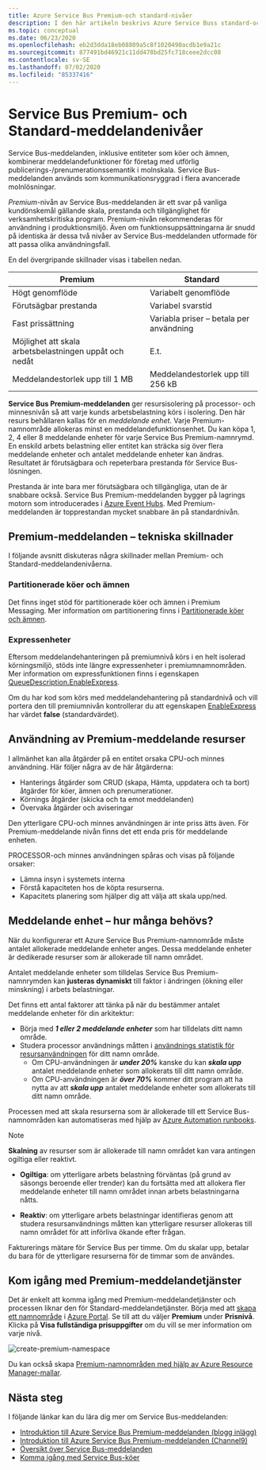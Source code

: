 ```yaml
---
title: Azure Service Bus Premium-och standard-nivåer
description: I den här artikeln beskrivs Azure Service Buss standard-och Premium-nivåer. Jämför dessa nivåer och ger tekniska skillnader.
ms.topic: conceptual
ms.date: 06/23/2020
ms.openlocfilehash: eb2d3dda18eb08809a5c8f1020490acdb1e9a21c
ms.sourcegitcommit: 877491bd46921c11dd478bd25fc718ceee2dcc08
ms.contentlocale: sv-SE
ms.lasthandoff: 07/02/2020
ms.locfileid: "85337416"
---
```

# <a name="service-bus-premium-and-standard-messaging-tiers"></a>Service Bus Premium- och Standard-meddelandenivåer

Service Bus-meddelanden, inklusive entiteter som köer och ämnen, kombinerar meddelandefunktioner för företag med utförlig publicerings-/prenumerationssemantik i molnskala. Service Bus-meddelanden används som kommunikationsryggrad i flera avancerade molnlösningar.

*Premium*-nivån av Service Bus-meddelanden är ett svar på vanliga kundönskemål gällande skala, prestanda och tillgänglighet för verksamhetskritiska program. Premium-nivån rekommenderas för användning i produktionsmiljö. Även om funktionsuppsättningarna är snudd på identiska är dessa två nivåer av Service Bus-meddelanden utformade för att passa olika användningsfall.

En del övergripande skillnader visas i tabellen nedan.

| Premium | Standard |
| --- | --- |
| Högt genomflöde |Variabelt genomflöde |
| Förutsägbar prestanda |Variabel svarstid |
| Fast prissättning |Variabla priser – betala per användning |
| Möjlighet att skala arbetsbelastningen uppåt och nedåt |E.t. |
| Meddelandestorlek upp till 1 MB |Meddelandestorlek upp till 256 kB |

**Service Bus Premium-meddelanden** ger resursisolering på processor- och minnesnivån så att varje kunds arbetsbelastning körs i isolering. Den här resurs behållaren kallas för en *meddelande enhet*. Varje Premium-namnområde allokeras minst en meddelandefunktionsenhet. Du kan köpa 1, 2, 4 eller 8 meddelande enheter för varje Service Bus Premium-namnrymd. En enskild arbets belastning eller entitet kan sträcka sig över flera meddelande enheter och antalet meddelande enheter kan ändras. Resultatet är förutsägbara och repeterbara prestanda för Service Bus-lösningen.

Prestanda är inte bara mer förutsägbara och tillgängliga, utan de är snabbare också. Service Bus Premium-meddelanden bygger på lagrings motorn som introducerades i [Azure Event Hubs](https://azure.microsoft.com/services/event-hubs/). Med Premium-meddelanden är topprestandan mycket snabbare än på standardnivån.

## <a name="premium-messaging-technical-differences"></a>Premium-meddelanden – tekniska skillnader

I följande avsnitt diskuteras några skillnader mellan Premium- och Standard-meddelandenivåerna.

### <a name="partitioned-queues-and-topics"></a>Partitionerade köer och ämnen

Det finns inget stöd för partitionerade köer och ämnen i Premium Messaging. Mer information om partitionering finns i [Partitionerade köer och ämnen](service-bus-partitioning.md).

### <a name="express-entities"></a>Expressenheter

Eftersom meddelandehanteringen på premiumnivå körs i en helt isolerad körningsmiljö, stöds inte längre expressenheter i premiumnamnområden. Mer information om expressfunktionen finns i egenskapen [QueueDescription.EnableExpress](/dotnet/api/microsoft.servicebus.messaging.queuedescription.enableexpress#Microsoft_ServiceBus_Messaging_QueueDescription_EnableExpress).

Om du har kod som körs med meddelandehantering på standardnivå och vill portera den till premiumnivån kontrollerar du att egenskapen [EnableExpress](/dotnet/api/microsoft.servicebus.messaging.queuedescription.enableexpress#Microsoft_ServiceBus_Messaging_QueueDescription_EnableExpress) har värdet **false** (standardvärdet).

## <a name="premium-messaging-resource-usage"></a>Användning av Premium-meddelande resurser
I allmänhet kan alla åtgärder på en entitet orsaka CPU-och minnes användning. Här följer några av de här åtgärderna: 

- Hanterings åtgärder som CRUD (skapa, Hämta, uppdatera och ta bort) åtgärder för köer, ämnen och prenumerationer.
- Körnings åtgärder (skicka och ta emot meddelanden)
- Övervaka åtgärder och aviseringar

Den ytterligare CPU-och minnes användningen är inte priss ätts även. För Premium-meddelande nivån finns det ett enda pris för meddelande enheten.

PROCESSOR-och minnes användningen spåras och visas på följande orsaker: 

- Lämna insyn i systemets interna
- Förstå kapaciteten hos de köpta resurserna.
- Kapacitets planering som hjälper dig att välja att skala upp/ned.

## <a name="messaging-unit---how-many-are-needed"></a>Meddelande enhet – hur många behövs?

När du konfigurerar ett Azure Service Bus Premium-namnområde måste antalet allokerade meddelande enheter anges. Dessa meddelande enheter är dedikerade resurser som är allokerade till namn området.

Antalet meddelande enheter som tilldelas Service Bus Premium-namnrymden kan **justeras dynamiskt** till faktor i ändringen (ökning eller minskning) i arbets belastningar.

Det finns ett antal faktorer att tänka på när du bestämmer antalet meddelande enheter för din arkitektur:

- Börja med ***1 eller 2 meddelande enheter*** som har tilldelats ditt namn område.
- Studera processor användnings måtten i [användnings statistik för resursanvändningen](service-bus-metrics-azure-monitor.md#resource-usage-metrics) för ditt namn område.
    - Om CPU-användningen är ***under 20%*** kanske du kan ***skala upp*** antalet meddelande enheter som allokerats till ditt namn område.
    - Om CPU-användningen är ***över 70%*** kommer ditt program att ha nytta av att ***skala upp*** antalet meddelande enheter som allokerats till ditt namn område.

Processen med att skala resurserna som är allokerade till ett Service Bus-namnområden kan automatiseras med hjälp av [Azure Automation runbooks](../automation/automation-quickstart-create-runbook.md).

> [!NOTE]
> **Skalning** av resurser som är allokerade till namn området kan vara antingen ogiltiga eller reaktivt.
>
>  * **Ogiltiga**: om ytterligare arbets belastning förväntas (på grund av säsongs beroende eller trender) kan du fortsätta med att allokera fler meddelande enheter till namn området innan arbets belastningarna nåtts.
>
>  * **Reaktiv**: om ytterligare arbets belastningar identifieras genom att studera resursanvändnings måtten kan ytterligare resurser allokeras till namn området för att införliva ökande efter frågan.
>
> Fakturerings mätare för Service Bus per timme. Om du skalar upp, betalar du bara för de ytterligare resurserna för de timmar som de användes.
>

## <a name="get-started-with-premium-messaging"></a>Kom igång med Premium-meddelandetjänster

Det är enkelt att komma igång med Premium-meddelandetjänster och processen liknar den för Standard-meddelandetjänster. Börja med att [skapa ett namnområde](service-bus-create-namespace-portal.md) i [Azure Portal](https://portal.azure.com). Se till att du väljer **Premium** under **Prisnivå**. Klicka på **Visa fullständiga prisuppgifter** om du vill se mer information om varje nivå.

![create-premium-namespace][create-premium-namespace]

Du kan också skapa [Premium-namnområden med hjälp av Azure Resource Manager-mallar](https://azure.microsoft.com/resources/templates/101-servicebus-pn-ar/).

## <a name="next-steps"></a>Nästa steg

I följande länkar kan du lära dig mer om Service Bus-meddelanden:

* [Introduktion till Azure Service Bus Premium-meddelanden (blogg inlägg)](https://azure.microsoft.com/blog/introducing-azure-service-bus-premium-messaging/)
* [Introduktion till Azure Service Bus Premium-meddelanden (Channel9)](https://channel9.msdn.com/Blogs/Subscribe/Introducing-Azure-Service-Bus-Premium-Messaging)
* [Översikt över Service Bus-meddelanden](service-bus-messaging-overview.md)
* [Komma igång med Service Bus-köer](service-bus-dotnet-get-started-with-queues.md)

<!--Image references-->

[create-premium-namespace]: ./media/service-bus-premium-messaging/select-premium-tier.png
